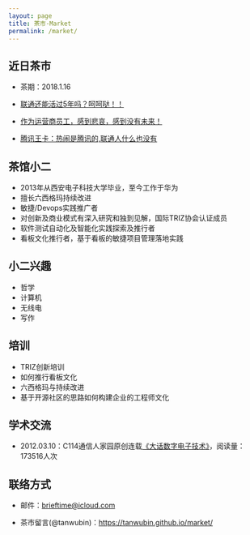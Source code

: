 ```yaml
---
layout: page
title: 茶市-Market
permalink: /market/
---
```

## 近日茶市 ##

- 茶期：2018.1.16

- <a href="http://www.txrjy.com/thread-1016220-1-1.html" target="_blank">联通还能活过5年吗？呵呵哒！！</a>
- <a href="http://www.txrjy.com/thread-1016415-1-1.html" target="_blank">作为运营商员工，感到悲哀，感到没有未来！</a>
- <a href="http://www.txrjy.com/thread-1016307-1-1.html" target="_blank">腾讯王卡：热闹是腾讯的,联通人什么也没有</a>

## 茶馆小二 ##

- 2013年从西安电子科技大学毕业，至今工作于华为
- 擅长六西格玛持续改进
- 敏捷/Devops实践推广者
- 对创新及商业模式有深入研究和独到见解，国际TRIZ协会认证成员
- 软件测试自动化及智能化实践探索及推行者
- 看板文化推行者，基于看板的敏捷项目管理落地实践

## 小二兴趣 ##

- 哲学
- 计算机
- 无线电
- 写作

## 培训 ##

- TRIZ创新培训
- 如何推行看板文化
- 六西格玛与持续改进
- 基于开源社区的思路如何构建企业的工程师文化

## 学术交流 ##

- 2012.03.10：C114通信人家园原创连载[《大话数字电子技术》](http://www.txrjy.com/thread-602453-1-1.html)，阅读量：173516人次

## 联络方式 ##

- 邮件：brieftime@icloud.com

- 茶市留言(@tanwubin)：https://tanwubin.github.io/market/
 
<div id="container"></div>

<link rel="stylesheet" href="/assets/gitment/node_modules/gitment/style/default.css">
<script src="/assets/gitment/node_modules/gitment/dist/gitment.browser.js"></script>
<script>
var gitment = new Gitment({
  // id: '', // 可选。默认为 location.href
  owner: 'tanwubin',
  repo: 'tanwubin.github.io',
  oauth: {
    client_id: '60a184657a07c169db75',
    client_secret: 'b467963644f43e9fe93d14a6d2d3fdac246e0f34',
  },
})
gitment.render('container')
</script>
